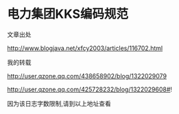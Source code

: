 # 电力集团KKS编码规范  

文章出处

http://www.blogjava.net/xfcy2003/articles/116702.html

我的转载

http://user.qzone.qq.com/438658902/blog/1322029079

http://user.qzone.qq.com/425728232/blog/1322029608#!

因为该日志字数限制,请到以上地址查看
